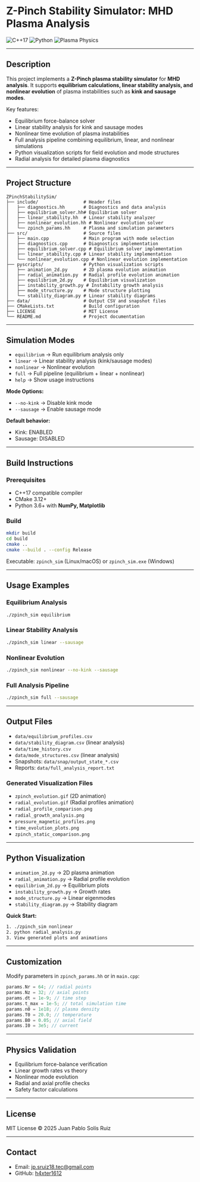 # Z-Pinch Stability Simulator: MHD Plasma Analysis

![C++17](https://img.shields.io/badge/Language-C++17-blue)  ![Python](https://img.shields.io/badge/Visualization-Python-green)
![Plasma Physics](https://img.shields.io/badge/Physics-Plasma_Physics-red)

---

## Description

This project implements a **Z-Pinch plasma stability simulator** for **MHD analysis**. It supports **equilibrium calculations, linear stability analysis, and nonlinear evolution** of plasma instabilities such as **kink and sausage modes**.

Key features:

* Equilibrium force-balance solver
* Linear stability analysis for kink and sausage modes
* Nonlinear time evolution of plasma instabilities
* Full analysis pipeline combining equilibrium, linear, and nonlinear simulations
* Python visualization scripts for field evolution and mode structures
* Radial analysis for detailed plasma diagnostics

---

## Project Structure

```
ZPinchStabilitySim/
├── include/                 # Header files
│   ├── diagnostics.hh       # Diagnostics and data analysis
│   ├── equilibrium_solver.hh# Equilibrium solver
│   ├── linear_stability.hh  # Linear stability analyzer
│   ├── nonlinear_evolution.hh # Nonlinear evolution solver
│   └── zpinch_params.hh     # Plasma and simulation parameters
├── src/                     # Source files
│   ├── main.cpp             # Main program with mode selection
│   ├── diagnostics.cpp      # Diagnostics implementation
│   ├── equilibrium_solver.cpp # Equilibrium solver implementation
│   ├── linear_stability.cpp # Linear stability implementation
│   └── nonlinear_evolution.cpp # Nonlinear evolution implementation
├── pyscripts/               # Python visualization scripts
│   ├── animation_2d.py      # 2D plasma evolution animation
│   ├── radial_animation.py  # Radial profile evolution animation
│   ├── equilibrium_2d.py    # Equilibrium visualization
│   ├── instability_growth.py # Instability growth analysis
│   ├── mode_structure.py    # Mode structure plotting
│   └── stability_diagram.py # Linear stability diagrams
├── data/                    # Output CSV and snapshot files
├── CMakeLists.txt           # Build configuration
├── LICENSE                  # MIT License
└── README.md                # Project documentation
```

---

## Simulation Modes

* `equilibrium`  → Run equilibrium analysis only
* `linear`       → Linear stability analysis (kink/sausage modes)
* `nonlinear`    → Nonlinear evolution
* `full`         → Full pipeline (equilibrium + linear + nonlinear)
* `help`         → Show usage instructions

**Mode Options:**

* `--no-kink` → Disable kink mode
* `--sausage` → Enable sausage mode

**Default behavior:**

* Kink: ENABLED
* Sausage: DISABLED

---

## Build Instructions

### Prerequisites

* C++17 compatible compiler
* CMake 3.12+
* Python 3.6+ with **NumPy, Matplotlib**

### Build

```bash
mkdir build
cd build
cmake ..
cmake --build . --config Release
```

Executable: `zpinch_sim` (Linux/macOS) or `zpinch_sim.exe` (Windows)

---

## Usage Examples

### Equilibrium Analysis

```bash
./zpinch_sim equilibrium
```

### Linear Stability Analysis

```bash
./zpinch_sim linear --sausage
```

### Nonlinear Evolution

```bash
./zpinch_sim nonlinear --no-kink --sausage
```

### Full Analysis Pipeline

```bash
./zpinch_sim full --sausage
```

---

## Output Files

* `data/equilibrium_profiles.csv`
* `data/stability_diagram.csv` (linear analysis)
* `data/time_history.csv`
* `data/mode_structures.csv` (linear analysis)
* Snapshots: `data/snap/output_state_*.csv`
* Reports: `data/full_analysis_report.txt`

### Generated Visualization Files

* `zpinch_evolution.gif` (2D animation)
* `radial_evolution.gif` (Radial profiles animation)
* `radial_profile_comparison.png`
* `radial_growth_analysis.png`
* `pressure_magnetic_profiles.png`
* `time_evolution_plots.png`
* `zpinch_static_comparison.png`

---

## Python Visualization

* `animation_2d.py` → 2D plasma animation
* `radial_animation.py` → Radial profile evolution
* `equilibrium_2d.py` → Equilibrium plots
* `instability_growth.py` → Growth rates
* `mode_structure.py` → Linear eigenmodes
* `stability_diagram.py` → Stability diagram

**Quick Start:**

```bash
1. ./zpinch_sim nonlinear
2. python radial_analysis.py
3. View generated plots and animations
```

---

## Customization

Modify parameters in `zpinch_params.hh` or in `main.cpp`:

```cpp
params.Nr = 64; // radial points
params.Nz = 32; // axial points
params.dt = 1e-9; // time step
params.t_max = 1e-5; // total simulation time
params.n0 = 1e18; // plasma density
params.T0 = 20.0; // temperature
params.B0 = 0.05; // axial field
params.I0 = 3e5; // current
```

---

## Physics Validation

* Equilibrium force-balance verification
* Linear growth rates vs theory
* Nonlinear mode evolution
* Radial and axial profile checks
* Safety factor calculations

---

## License

MIT License © 2025 Juan Pablo Solís Ruiz

---

## Contact

* Email: [jp.sruiz18.tec@gmail.com](mailto:jp.sruiz18.tec@gmail.com)
* GitHub: [h4xter1612](https://github.com/h4xter1612)

